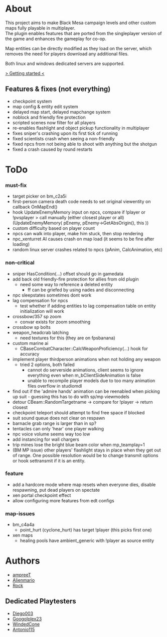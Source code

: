 # About
This project aims to make Black Mesa campaign levels and other custom maps fully playable in multiplayer.  
The plugin enables features that are ported from the singleplayer version of the game and enhances the gameplay for co-op.

Map entities can be directly modified as they load on the server, which removes the need for players download any additional files.

Both linux and windows dedicated servers are supported.

[> Getting started <](https://github.com/ampreeT/SourceCoop/wiki/Getting-started)

## Features & fixes (not everything)
- checkpoint system
- map config & entity edit system
- delayed map start, delayed mapchange system
- noblock and friendly fire protection
- scripted scenes now filter for all players
- re-enables flashlight and object pickup functionality in multiplayer
- fixes sniper's crashing upon its first tick of running
- fixed scientists crash when seeing a non-friendly
- fixed npcs from not being able to shoot with anything but the shotgun
- fixed a crash caused by round restarts

# ToDo
### must-fix
- target picker on bm_c2a5i
- first-person camera death code needs to set original viewentity on callback OnMapEnd()
- hook UpdateEnemyMemory input on npcs, compare if !player or !pvsplayer > call manually (either closest player or all) (UpdateEnemyMemory( pEnemy, pEnemy->GetAbsOrigin(), this ))
- custom difficulty based on player count
- npcs can walk into player, make him stuck, then stop rendering
- npc_xenturret AI causes crash on map load (it seems to be fine after loading)
- random linux server crashes related to npcs (pAnim, CalcAnimation, etc)

### non-critical
- sniper HasCondition(...) offset should go in gamedata
- add back old friendly-fire protection for allies from old plugin
	- need some way to reference a deleted entity
		- ff can be griefed by using nades and disconnecting
- npc sleepstates sometimes dont work
- lag compensation for npcs
	- test whether if adding entities to lag compensation table on entity initialization will work
- crossbow/357 sp zoom
	- convar exists for zoom smoothing
- crossbow sp bolts
- weapon_headcrab latching
	- need textures for this (they are on fpsbanana)
- custom marine ai
	- CBaseCombatCharacter::CalcWeaponProficiency(...) hook for accuracy
- implement player thirdperson animations when not holding any weapon
	- tried 2 options, both failed
		- cannot do serverside animations, client seems to ignore everything even when m_bClientSideAnimation is false
		- unable to recompile player models due to too many animation files overflow in studiomdl
- find out if the 'admire hands' animation can be reenabled when picking up suit - guessing this has to do with sp/mp viewmodels
- detour CBeam::RandomTargetname -> compare for !player -> return closest
- checkpoint teleport should attempt to find free space if blocked
- suit sound queue does not clear on respawn
- barnacle grab range is larger than in sp?
- tentacles can only 'hear' one player walking
- npc voice volume seems way too low
- add instancing for wall chargers
- trip mines lose the bright blue beam color when mp_teamplay=1
- (BM MP issue) other players' flashlight stays in place when they get out of range. One possible resolution would be to change transmit options or hook settransmit if it is an entity.

### feature
- add a hardcore mode where map resets when everyone dies, disable respawning, put dead players on spectate
- xen portal checkpoint effect
- allow configuring more features from edt configs

### map-issues
- bm_c4a4a
	- point_hurt (cyclone_hurt) has target !player (this picks first one)
- xen maps
	- healing pools have ambient_generic with !player as source entity
	
# Authors
- [ampreeT](https://steamcommunity.com/id/ampreeT/)
- [Alienmario](https://steamcommunity.com/id/4oM0/)
- [Rock](https://steamcommunity.com/id/Rock48/)

## Dedicated Playtesters
- [Diego003](https://steamcommunity.com/id/Diego63212/)
- [Googolplex23](https://steamcommunity.com/id/pandlfisher/)
- [WindedCone](https://steamcommunity.com/id/AceOak57/)
- [Antonio115](https://steamcommunity.com/profiles/76561198880559068/)
